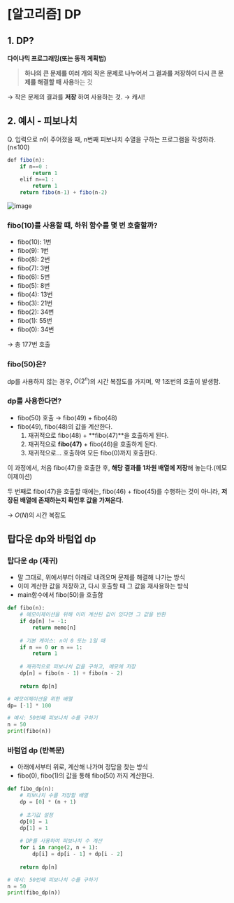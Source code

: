 # [알고리즘] DP

## 1. DP?

**다이나믹 프로그래밍(또는 동적 계획법)**

> **하나의 큰 문제를 여러 개의 작은 문제로 나누어서 그 결과를 저장하여 다시 큰 문제를 해결할 때 사용**하는 것
> 

→ 작은 문제의 결과를 **저장** 하여 사용하는 것. → 캐시!

## 2. 예시 - 피보나치

Q. 입력으로 n이 주어졌을 때, n번째 피보나치 수열을 구하는 프로그램을 작성하라. (n≤100)

```jsx
def fibo(n):
	if n==0 :
		return 1
	elif n==1 :
		return 1
	return fibo(n-1) + fibo(n-2)
```

![image](https://github.com/user-attachments/assets/4319fdf9-2566-4668-a8ea-c8bcc0ecc446)


### fibo(10)를 사용할 떄, 하위 함수를 몇 번 호출할까?

- fibo(10): 1번
- fibo(9): 1번
- fibo(8): 2번
- fibo(7): 3번
- fibo(6): 5번
- fibo(5): 8번
- fibo(4): 13번
- fibo(3): 21번
- fibo(2): 34번
- fibo(1): 55번
- fibo(0): 34번

→ 총 177번 호출

### fibo(50)은?

dp를 사용하지 않는 경우, $O(2^n)$의 시간 복잡도를 가지며, 약 1조번의 호출이 발생함.

### dp를 사용한다면?

- fibo(50) 호출 → fibo(49) + fibo(48)
- fibo(49), fibo(48)의 값을 계산한다.
    1. 재귀적으로 fibo(48) + **fibo(47)**을 호출하게 된다.
    2. 재귀적으로 **fibo(47)** + fibo(46)을 호출하게 된다.
    3. 재귀적으로… 호출하여 모든 fibo(0)까지 호출한다.

이 과정에서, 처음 fibo(47)을 호출한 후, **해당 결과를 1차원 배열에 저장**해 놓는다.(메모이제이션)

두 번째로 fibo(47)을 호출할 때에는, fibo(46) + fibo(45)를 수행하는 것이 아니라, **저장된 배열에 존재하는지 확인후 값을 가져온다.**

→ $O(N)$의 시간 복잡도

## 탑다운 dp와 바텀업 dp

### 탑다운 dp (재귀)

- 말 그대로, 위에서부터 아래로 내려오며 문제를 해결해 나가는 방식
- 이미 계산한 값을 저장하고, 다시 호출할 때 그 값을 재사용하는 방식
- main함수에서 fibo(50)을 호출함

```python
def fibo(n):
    # 메모이제이션을 위해 이미 계산된 값이 있다면 그 값을 반환
    if dp[n] != -1:
        return memo[n]
    
    # 기본 케이스: n이 0 또는 1일 때
    if n == 0 or n == 1:
        return 1
    
    # 재귀적으로 피보나치 값을 구하고, 메모에 저장
    dp[n] = fibo(n - 1) + fibo(n - 2)
    
    return dp[n]

# 메모이제이션을 위한 배열
dp= [-1] * 100

# 예시: 50번째 피보나치 수를 구하기
n = 50
print(fibo(n))

```

### 바텀업 dp (반복문)

- 아래에서부터 위로, 계산해 나가며 정답을 찾는 방식
- fibo(0), fibo(1)의 값을 통해 fibo(50) 까지 계산한다.

```python
def fibo_dp(n):
    # 피보나치 수를 저장할 배열
    dp = [0] * (n + 1)
    
    # 초기값 설정
    dp[0] = 1
    dp[1] = 1
    
    # DP를 사용하여 피보나치 수 계산
    for i in range(2, n + 1):
        dp[i] = dp[i - 1] + dp[i - 2]
    
    return dp[n]

# 예시: 50번째 피보나치 수를 구하기
n = 50
print(fibo_dp(n))

```
